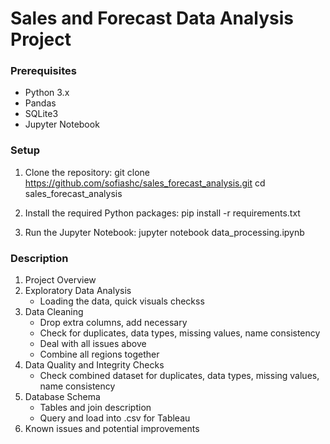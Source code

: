 # Sales and Forecast Data Analysis Project

### Prerequisites
- Python 3.x
- Pandas
- SQLite3
- Jupyter Notebook

### Setup

1. Clone the repository:
git clone https://github.com/sofiashc/sales_forecast_analysis.git
cd sales_forecast_analysis

2. Install the required Python packages:
pip install -r requirements.txt

3. Run the Jupyter Notebook:
jupyter notebook data_processing.ipynb

### Description

1. Project Overview
3. Exploratory Data Analysis
   - Loading the data, quick visuals checkss
5. Data Cleaning
   - Drop extra columns, add necessary
   - Check for duplicates, data types, missing values, name consistency
   - Deal with all issues above
   - Combine all regions together
7. Data Quality and Integrity Checks
   - Check combined dataset for duplicates, data types, missing values, name consistency
9. Database Schema
   - Tables and join description
   - Query and load into .csv for Tableau
11. Known issues and potential improvements
